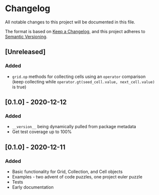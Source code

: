 # Changelog
All notable changes to this project will be documented in this file.

The format is based on [Keep a Changelog](https://keepachangelog.com/en/1.0.0/),
and this project adheres to [Semantic Versioning](https://semver.org/spec/v2.0.0.html).

## [Unreleased]
### Added
- `grid.op` methods for collecting cells using an `operator` comparison (keep collecting while `operator.gt(seed_cell.value, next_cell.value)` is true)

## [0.1.0] - 2020-12-12
### Added
- `__version__` being dynamically pulled from package metadata
- Get test coverage up to 100%

## [0.1.0] - 2020-12-11
### Added
- Basic functionality for Grid, Collection, and Cell objects
- Examples - two advent of code puzzles, one project euler puzzle
- Tests
- Early documentation
